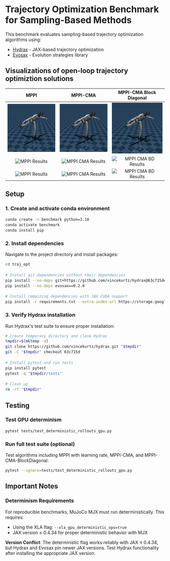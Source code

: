 # Trajectory Optimization Benchmark for Sampling-Based Methods

This benchmark evaluates sampling-based trajectory optimization algorithms using:
- [Hydrax](https://github.com/vincekurtz/hydrax) - JAX-based trajectory optimization
- [Evosax](https://github.com/RobertTLange/evosax) - Evolution strategies library

## Visualizations of open-loop trajectory optimiztion solutions

| MPPI | MPPI-CMA | MPPI-CMA Block Diagonal |
|:----:|:-------------:|:------------------:|
| ![MPPI Results](figures/HumanoidMocap/MPPI.gif) | ![MPPI CMA Results](figures/HumanoidMocap/MPPI_CMA%20lr%3D%281.0%2C%200.1%29.gif) | ![MPPI CMA BD Results](figures/HumanoidMocap/MPPI_CMA_BD%20lr%3D%281.0%2C%200.1%29.gif) |
| ![MPPI Results](figures/PushTUnconstrained/MPPI.gif) | ![MPPI CMA Results](figures/PushTUnconstrained/MPPI_CMA%20lr%3D%281.0%2C%200.1%29.gif) | ![MPPI CMA BD Results](figures/PushTUnconstrained/MPPI_CMA_BD%20lr%3D%281.0%2C%200.1%29.gif) |
| ![MPPI Results](figures/CartPoleUnconstrained/MPPI.gif) | ![MPPI CMA Results](figures/CartPoleUnconstrained/MPPI_CMA%20lr%3D%281.0%2C%200.1%29.gif) | ![MPPI CMA BD Results](figures/CartPoleUnconstrained/MPPI_CMA_BD%20lr%3D%281.0%2C%200.1%29.gif) |

## Setup

### 1. Create and activate conda environment
```bash
conda create -n benchmark python=3.10
conda activate benchmark
conda install pip
```

### 2. Install dependencies
Navigate to the project directory and install packages:
```bash
cd traj_opt

# Install git dependencies without their dependencies
pip install --no-deps git+https://github.com/vincekurtz/hydrax@63c715d#egg=hydrax
pip install --no-deps evosax==0.2.0

# Install remaining dependencies with JAX CUDA support
pip install -r requirements.txt --extra-index-url https://storage.googleapis.com/jax_releases/jax_cuda_releases.html
```

### 3. Verify Hydrax installation
Run Hydrax's test suite to ensure proper installation:
```bash
# Create temporary directory and clone Hydrax
tmpdir=$(mktemp -d)
git clone https://github.com/vincekurtz/hydrax.git "$tmpdir"
git -C "$tmpdir" checkout 63c715d

# Install pytest and run tests
pip install pytest
pytest -q "$tmpdir/tests"

# Clean up
rm -rf "$tmpdir"
```

## Testing

### Test GPU determinism
```bash
pytest tests/test_deterministic_rollouts_gpu.py
```

### Run full test suite (optional)
Test algorithms including MPPI with learning rate, MPPI-CMA, and MPPI-CMA-BlockDiagonal:
```bash
pytest --ignore=tests/test_deterministic_rollouts_gpu.py
```

## Important Notes

### Determinism Requirements
For reproducible benchmarks, MuJoCo MJX must run deterministically. This requires:
- Using the XLA flag: `--xla_gpu_deterministic_ops=true`
- JAX version ≤ 0.4.34 for proper deterministic behavior with MJX

**Version Conflict**: The deterministic flag works reliably with JAX ≤ 0.4.34, but Hydrax and Evosax pin newer JAX versions. Test Hydrax functionality after installing the appropriate JAX version.
